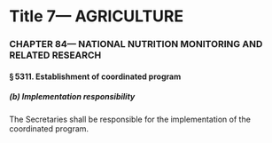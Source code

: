 
# Title 7— AGRICULTURE
### CHAPTER 84— NATIONAL NUTRITION MONITORING AND RELATED RESEARCH
#### § 5311. Establishment of coordinated program
##### (b) Implementation responsibility

The Secretaries shall be responsible for the implementation of the coordinated program.

